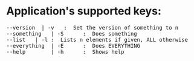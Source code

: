 # Application's supported keys:
<pre>
--version <n> | -v<n>   :  Set the version of something to n
--something   | -S      :  Does something
--list <val>  | -l<val> :  Lists n elements if given, ALL otherwise
--everything  | -E      :  Does EVERYTHING
--help        | -h      :  Shows help
</pre>
